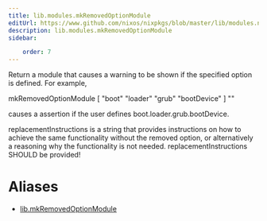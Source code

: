 ```yaml
---
title: lib.modules.mkRemovedOptionModule
editUrl: https://www.github.com/nixos/nixpkgs/blob/master/lib/modules.nix#L1106C27
description: lib.modules.mkRemovedOptionModule
sidebar:

    order: 7
---
```


Return a module that causes a warning to be shown if the
specified option is defined. For example,

mkRemovedOptionModule [ "boot" "loader" "grub" "bootDevice" ] "<replacement instructions>"

causes a assertion if the user defines boot.loader.grub.bootDevice.

replacementInstructions is a string that provides instructions on
how to achieve the same functionality without the removed option,
or alternatively a reasoning why the functionality is not needed.
replacementInstructions SHOULD be provided!


# Aliases

- [lib.mkRemovedOptionModule](/reference/libmkRemovedOptionModule)


